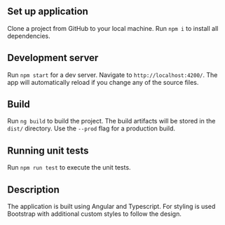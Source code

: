 ## Set up application

Clone a project from GitHub to your local machine. Run `npm i` to install all dependencies.

## Development server

Run `npm start` for a dev server. Navigate to `http://localhost:4200/`. The app will automatically reload if you change any of the source files.

## Build

Run `ng build` to build the project. The build artifacts will be stored in the `dist/` directory. Use the `--prod` flag for a production build.

## Running unit tests

Run `npm run test` to execute the unit tests.

## Description

The application is built using Angular and Typescript. For styling is used Bootstrap with additional custom styles to follow the design.
